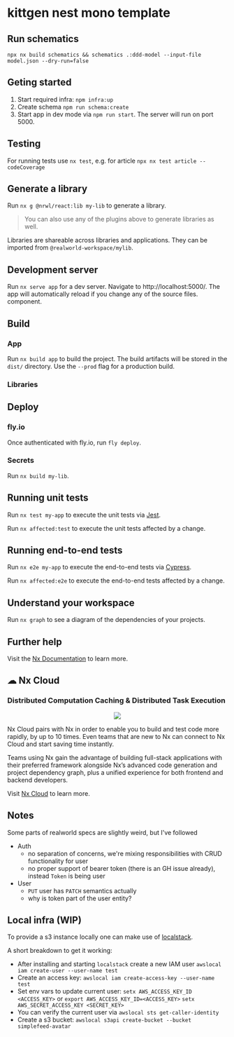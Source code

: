 

# kittgen nest mono template

## Run schematics

`npx nx build schematics && schematics .:ddd-model --input-file model.json --dry-run=false`
## Geting started

1. Start required infra: `npm infra:up`
2. Create schema `npm run schema:create`
3. Start app in dev mode via `npm run start`. The server will run on port 5000.

## Testing

For running tests use `nx test`, e.g. for article `npx nx test article --codeCoverage` 
## Generate a library

Run `nx g @nrwl/react:lib my-lib` to generate a library.

> You can also use any of the plugins above to generate libraries as well.

Libraries are shareable across libraries and applications. They can be imported from `@realworld-workspace/mylib`.

## Development server

Run `nx serve app` for a dev server. Navigate to http://localhost:5000/. The app will automatically reload if you change any of the source files.
component.

## Build

### App 
Run `nx build app` to build the project. The build artifacts will be stored in the `dist/` directory. Use the `--prod` flag for a production build.

### Libraries

## Deploy

### fly.io 
Once authenticated with fly.io, run `fly deploy`.

### Secrets



Run `nx build my-lib`. 
## Running unit tests

Run `nx test my-app` to execute the unit tests via [Jest](https://jestjs.io).

Run `nx affected:test` to execute the unit tests affected by a change.

## Running end-to-end tests

Run `nx e2e my-app` to execute the end-to-end tests via [Cypress](https://www.cypress.io).

Run `nx affected:e2e` to execute the end-to-end tests affected by a change.

## Understand your workspace

Run `nx graph` to see a diagram of the dependencies of your projects.

## Further help

Visit the [Nx Documentation](https://nx.dev) to learn more.



## ☁ Nx Cloud

### Distributed Computation Caching & Distributed Task Execution

<p style="text-align: center;"><img src="https://raw.githubusercontent.com/nrwl/nx/master/images/nx-cloud-card.png"></p>

Nx Cloud pairs with Nx in order to enable you to build and test code more rapidly, by up to 10 times. Even teams that are new to Nx can connect to Nx Cloud and start saving time instantly.

Teams using Nx gain the advantage of building full-stack applications with their preferred framework alongside Nx’s advanced code generation and project dependency graph, plus a unified experience for both frontend and backend developers.

Visit [Nx Cloud](https://nx.app/) to learn more.


## Notes

Some parts of realworld specs are slightly weird, but I've followed 
* Auth 
  - no separation of concerns, we're mixing responsibilities with CRUD functionality for user
  - no proper support of bearer token (there is an GH issue already), instead `Token` is being user
* User
  - `PUT` user has `PATCH` semantics actually
  - why is token part of the user entity?
 
 ## Local infra (WIP)

 To provide a s3 instance locally one can make use of [localstack](https://localstack.cloud/).

 A short breakdown to get it working:

- After installing and starting `localstack` create a new IAM user
   `awslocal iam create-user --user-name test`
- Create an access key: `awslocal iam create-access-key --user-name test`
- Set env vars to update current user:
  `setx AWS_ACCESS_KEY_ID <ACCESS_KEY>` or `export AWS_ACCESS_KEY_ID=<ACCESS_KEY>`
  `setx AWS_SECRET_ACCESS_KEY <SECRET_KEY>`
- You can verify the current user via `awslocal sts get-caller-identity`
- Create a s3 bucket:
  `awslocal s3api create-bucket --bucket simplefeed-avatar`

